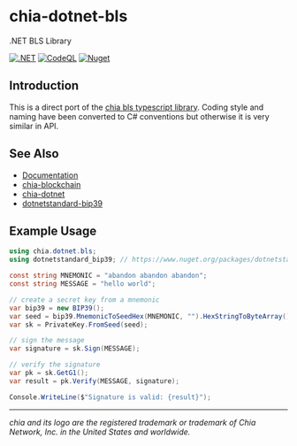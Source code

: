 # chia-dotnet-bls

.NET BLS Library

[![.NET](https://github.com/dkackman/chia-dotnet-bls/actions/workflows/dotnet.yml/badge.svg)](https://github.com/dkackman/chia-dotnet-bls/actions/workflows/dotnet.yml)
[![CodeQL](https://github.com/dkackman/chia-dotnet-bls/actions/workflows/github-code-scanning/codeql/badge.svg)](https://github.com/dkackman/chia-dotnet-bls/actions/workflows/github-code-scanning/codeql)
[![Nuget](https://img.shields.io/nuget/dt/chia-dotnet-bls)](https://www.nuget.org/packages/chia-dotnet-bls/)

## Introduction

This is a direct port of the [chia bls typescript library](https://github.com/Chia-Network/node-chia-bls). Coding style and naming have been converted to C# conventions but otherwise it is very similar in API.

## See Also

- [Documentation](https://dkackman.github.io/chia-dotnet-bls/)
- [chia-blockchain](https://chia.net)
- [chia-dotnet](https://www.nuget.org/packages/chia-dotnet/)
- [dotnetstandard-bip39](https://www.nuget.org/packages/dotnetstandard-bip39/)

## Example Usage

```csharp
using chia.dotnet.bls;
using dotnetstandard_bip39; // https://www.nuget.org/packages/dotnetstandard-bip39/

const string MNEMONIC = "abandon abandon abandon";
const string MESSAGE = "hello world";

// create a secret key from a mnemonic
var bip39 = new BIP39();
var seed = bip39.MnemonicToSeedHex(MNEMONIC, "").HexStringToByteArray();
var sk = PrivateKey.FromSeed(seed);

// sign the message
var signature = sk.Sign(MESSAGE);

// verify the signature
var pk = sk.GetG1();
var result = pk.Verify(MESSAGE, signature);

Console.WriteLine($"Signature is valid: {result}");
```

___

_chia and its logo are the registered trademark or trademark of Chia Network, Inc. in the United States and worldwide._
